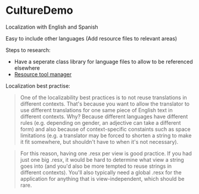 # CultureDemo

Localization with English and Spanish

Easy to include other languages (Add resource files to relevant areas)

Steps to research:
- Have a seperate class library for language files to allow to be referenced elsewhere
- <a href="https://marketplace.visualstudio.com/items?itemName=TomEnglert.ResXManager" target="_blank">Resource tool manager</a>

Localization best practise:
> One of the localizability best practices is to not reuse translations in different contexts. That's because you want to allow the translator to use different translations for one same piece of English text in different contexts. Why? Because different languages have different rules (e.g. depending on gender, an adjective can take a different form) and also because of context-specific constaints such as space limitations (e.g. a translator may be forced to shorten a string to make it fit somewhere, but shouldn't have to when it's not necessary).

> For this reason, having one .resx per view is good practice. If you had just one big .resx, it would be hard to determine what view a string goes into (and you'd also be more tempted to reuse strings in different contexts). You'll also typically need a global .resx for the application for anything that is view-independent, which should be rare.
